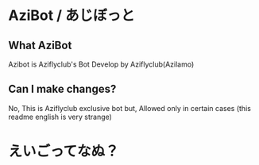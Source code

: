 # AziBot / あじぼっと
## What AziBot
Azibot is Aziflyclub's Bot
Develop by Aziflyclub(Azilamo)
## Can I make changes?
No, This is Aziflyclub exclusive bot
but, Allowed only in certain cases
(this readme english is very strange)
# えいごってなぬ？
